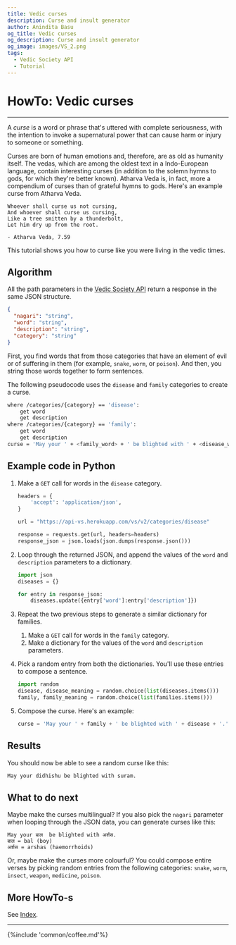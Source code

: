 ```yaml
---
title: Vedic curses
description: Curse and insult generator
author: Anindita Basu
og_title: Vedic curses
og_description: Curse and insult generator
og_image: images/VS_2.png
tags:
  - Vedic Society API
  - Tutorial
---
```


# HowTo: Vedic curses

<hr/>

A _curse_ is a word or phrase that's uttered with complete seriousness, with the intention to invoke a supernatural power that can cause harm or injury to someone or something.

Curses are born of human emotions and, therefore, are as old as humanity itself. The vedas, which are among the oldest text in a Indo-European language, contain interesting curses (in addition to the solemn hymns to gods, for which they're better known).  Atharva Veda is, in fact, more a compendium of curses than of grateful hymns to gods. Here's an example curse from Atharva Veda.

```text
Whoever shall curse us not cursing, 
And whoever shall curse us cursing, 
Like a tree smitten by a thunderbolt, 
Let him dry up from the root.

- Atharva Veda, 7.59
```

This tutorial shows you how to curse like you were living in the vedic times.

## Algorithm

All the path parameters in the [Vedic Society API](api_vs.md) return a response in the same JSON structure.

```json
{
  "nagari": "string",
  "word": "string",
  "description": "string",
  "category": "string"
}
```

First, you find words that from those categories that have an element of evil or of suffering in them (for example, `snake`, `worm`, or `poison`). And then, you string those words together to form sentences. 

The following pseudocode uses the `disease` and `family` categories to create a curse.

```bash
where /categories/{category} == 'disease':
	get word
	get description
where /categories/{category} == 'family':
	get word
	get description
curse = 'May your ' + <family_word> + ' be blighted with ' + <disease_word> + '.
```

## Example code in Python

1.  Make a `GET` call for words in the `disease` category.

    ```python
	headers = {
	    'accept': 'application/json',
	}

	url = "https://api-vs.herokuapp.com/vs/v2/categories/disease"

	response = requests.get(url, headers=headers)
	response_json = json.loads(json.dumps(response.json()))
	```

1.  Loop through the returned JSON, and append the values of the `word` and `description` parameters to a dictionary.

    ```python
	import json
	diseases = {}
	
	for entry in response_json:
        diseases.update({entry['word']:entry['description']})
	```

1.  Repeat the two previous steps to generate a similar dictionary for families.
    1.  Make a `GET` call for words in the `family` category.
	1.  Make a dictionary for the values of the `word` and `description` parameters.
1.  Pick a random entry from both the dictionaries. You'll use these entries to compose a sentence.

    ```python
	import random
	disease, disease_meaning = random.choice(list(diseases.items()))
	family, family_meaning = random.choice(list(families.items()))
	```
	
1.  Compose the curse. Here's an example:

    ```python
	curse = 'May your ' + family + ' be blighted with ' + disease + '.'
	```

## Results

You should now be able to see a random curse like this:

```bash
May your didhishu be blighted with suram.
```

## What to do next

Maybe make the curses multilingual? If you also pick the `nagari` parameter when looping through the JSON data, you can generate curses like this:

```shell
May your बाल  be blighted with अर्शस.
बाल = bal (boy)
अर्शस = arshas (haemorrhoids)
```

Or, maybe make the curses more colourful? You could compose entire verses by picking random entries from the following categories: `snake`, `worm`, `insect`, `weapon`, `medicine`, `poison`.

## More HowTo-s

See [Index](tags.md).

<hr/>

{%include 'common/coffee.md'%}